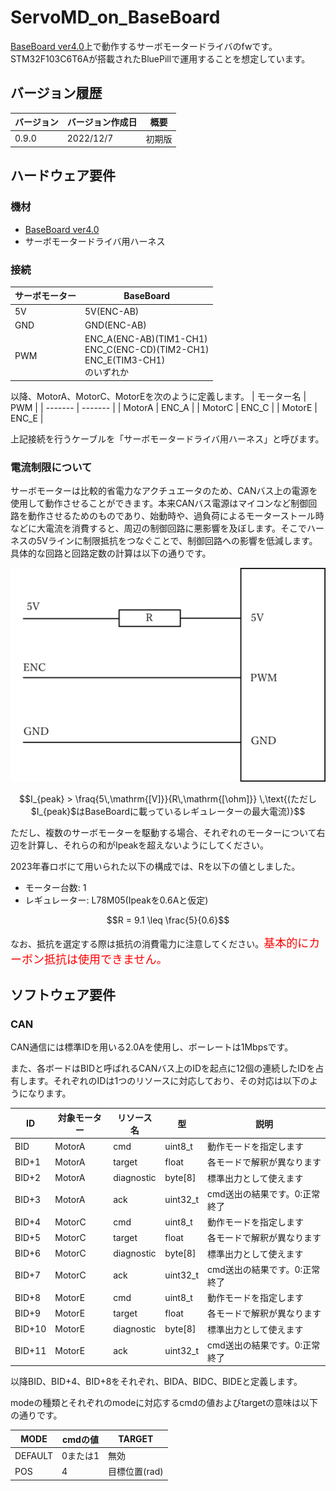 # ServoMD_on_BaseBoard
[BaseBoard ver4.0](https://github.com/tk20e/Base-Board-ver4.0-hw)上で動作するサーボモータードライバのfwです。STM32F103C6T6Aが搭載されたBluePillで運用することを想定しています。

## バージョン履歴
|バージョン | バージョン作成日 | 概要 |
| ------- | ------- | ------- |
| 0.9.0 | 2022/12/7 | 初期版 |

## ハードウェア要件
### 機材
- [BaseBoard ver4.0](https://github.com/tk20e/Base-Board-ver4.0-hw.git)
- サーボモータードライバ用ハーネス

### 接続
| サーボモーター | BaseBoard |
| ------- | ------- |
| 5V | 5V(ENC-AB) |
| GND | GND(ENC-AB) |
| PWM | ENC_A(ENC-AB)(TIM1-CH1)<br>ENC_C(ENC-CD)(TIM2-CH1)<br>ENC_E(TIM3-CH1)<br>のいずれか |


以降、MotorA、MotorC、MotorEを次のように定義します。
| モーター名 | PWM |
| ------- | ------- |
| MotorA | ENC_A |
| MotorC | ENC_C |
| MotorE | ENC_E |


上記接続を行うケーブルを「サーボモータードライバ用ハーネス」と呼びます。

### 電流制限について
サーボモーターは比較的省電力なアクチュエータのため、CANバス上の電源を使用して動作させることができます。本来CANバス電源はマイコンなど制御回路を動作させるためのものであり、始動時や、過負荷によるモーターストール時などに大電流を消費すると、周辺の制御回路に悪影響を及ぼします。そこでハーネスの5Vラインに制限抵抗をつなぐことで、制御回路への影響を低減します。具体的な回路と回路定数の計算は以下の通りです。

![circuit.png](circuit.png)

```math
I_{peak} > \fraq{5\,\mathrm{[V]}}{R\,\mathrm{[\ohm]}} \,\text{(ただし$I_{peak}$はBaseBoardに載っているレギュレーターの最大電流)}
```
ただし、複数のサーボモーターを駆動する場合、それぞれのモーターについて右辺を計算し、それらの和がIpeakを超えないようにしてください。

2023年春ロボにて用いられた以下の構成では、Rを以下の値としました。
- モーター台数: 1
- レギュレーター: L78M05(Ipeakを0.6Aと仮定)

```math
R = 9.1 \leq \frac{5}{0.6}
```

なお、抵抗を選定する際は抵抗の消費電力に注意してください。<span style="color: red; font-size: large;">基本的にカーボン抵抗は使用できません。</span>

## ソフトウェア要件
### CAN
CAN通信には標準IDを用いる2.0Aを使用し、ボーレートは1Mbpsです。

また、各ボードはBIDと呼ばれるCANバス上のIDを起点に12個の連続したIDを占有します。それぞれのIDは1つのリソースに対応しており、その対応は以下のようになります。

| ID | 対象モーター | リソース名 | 型 | 説明 |
| -------- | ------- | -------- | ------- | ------- |
| BID | MotorA | cmd | uint8_t | 動作モードを指定します |
| BID+1 | MotorA | target | float | 各モードで解釈が異なります |
| BID+2 | MotorA | diagnostic | byte[8] | 標準出力として使えます |
| BID+3 | MotorA | ack | uint32_t | cmd送出の結果です。0:正常終了 |
| BID+4 | MotorC | cmd | uint8_t | 動作モードを指定します |
| BID+5 | MotorC | target | float | 各モードで解釈が異なります |
| BID+6 | MotorC | diagnostic | byte[8] | 標準出力として使えます |
| BID+7 | MotorC | ack | uint32_t | cmd送出の結果です。0:正常終了 |
| BID+8 | MotorE | cmd | uint8_t | 動作モードを指定します |
| BID+9 | MotorE | target | float | 各モードで解釈が異なります |
| BID+10 | MotorE | diagnostic | byte[8] | 標準出力として使えます |
| BID+11 | MotorE | ack | uint32_t | cmd送出の結果です。0:正常終了 |

以降BID、BID+4、BID+8をそれぞれ、BIDA、BIDC、BIDEと定義します。

modeの種類とそれぞれのmodeに対応するcmdの値およびtargetの意味は以下の通りです。

| MODE | cmdの値 | TARGET |
| ------- | ------- | ------- |
| DEFAULT | 0または1 | 無効 |
| POS | 4 | 目標位置(rad) |
